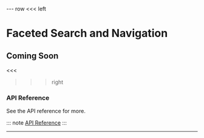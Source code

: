 --- row
<<< left
# Faceted Search and Navigation
## Coming Soon
<<<

>>> right

### API Reference
See the API reference for more.

::: note
[API Reference](api/index.html)
:::

>>>
---

